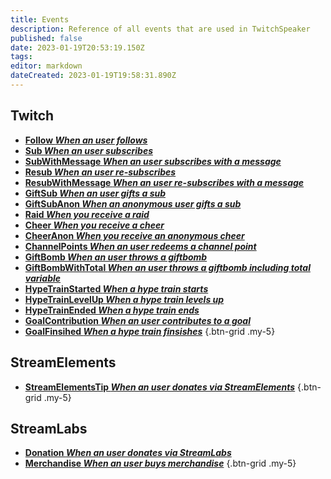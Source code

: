 ```yaml
---
title: Events
description: Reference of all events that are used in TwitchSpeaker
published: false
date: 2023-01-19T20:53:19.150Z
tags: 
editor: markdown
dateCreated: 2023-01-19T19:58:31.890Z
---
```


## Twitch
- [<i class="mdi mdi-account text--twitch"></i> **Follow *When an user follows***](/TwitchSpeaker/Events/Twitch/Follow)
- [<i class="mdi mdi-account-star-outline text--twitch"></i> **Sub *When an user subscribes***](/TwitchSpeaker/Events/Twitch/Sub)
- [<i class="mdi mdi-account-star-outline text--twitch"></i> **SubWithMessage *When an user subscribes with a message***](/TwitchSpeaker/Events/Twitch/SubWithMessage)
- [<i class="mdi mdi-account-star text--twitch"></i> **Resub *When an user re-subscribes***](/TwitchSpeaker/Events/Twitch/Resub)
- [<i class="mdi mdi-account-star text--twitch"></i> **ResubWithMessage *When an user re-subscribes with a message***](/TwitchSpeaker/Events/Twitch/ResubWithMessage)
- [<i class="mdi mdi-gift-outline text--twitch"></i> **GiftSub *When an user gifts a sub***](/TwitchSpeaker/Events/Twitch/GiftSub)
- [<i class="mdi mdi-gift-outline text--twitch"></i> **GiftSubAnon *When an anonymous user gifts a sub***](/TwitchSpeaker/Events/Twitch/GiftSubAnon)
- [<i class="mdi mdi-target-account text--twitch"></i> **Raid *When you receive a raid***](/TwitchSpeaker/Events/Twitch/Raid)
- [<i class="mdi mdi-diamond-stone text--twitch"></i> **Cheer *When you receive a cheer***](/TwitchSpeaker/Events/Twitch/Cheer)
- [<i class="mdi mdi-diamond-stone text--twitch"></i> **CheerAnon *When you receive an anonymous cheer***](/TwitchSpeaker/Events/Twitch/CheerAnon)
- [<i class="mdi mdi-adjust text--twitch"></i> **ChannelPoints *When an user redeems a channel point***](/TwitchSpeaker/Events/Twitch/ChannelPoints)
- [<i class="mdi mdi-gift text--twitch"></i> **GiftBomb *When an user throws a giftbomb***](/TwitchSpeaker/Events/Twitch/GiftBomb)
- [<i class="mdi mdi-gift text--twitch"></i> **GiftBombWithTotal *When an user throws a giftbomb including total variable***](/TwitchSpeaker/Events/Twitch/GiftBombWithTotal)
- [<i class="mdi mdi-train text--twitch"></i> **HypeTrainStarted *When a hype train starts***](/TwitchSpeaker/Events/Twitch/HypeTrainStarted)
- [<i class="mdi mdi-train text--twitch"></i> **HypeTrainLevelUp *When a hype train levels up***](/TwitchSpeaker/Events/Twitch/HypeTrainLevelUp)
- [<i class="mdi mdi-train text--twitch"></i> **HypeTrainEnded *When a hype train ends***](/TwitchSpeaker/Events/Twitch/HypeTrainEnded)
- [<i class="mdi mdi-progress-upload text--twitch"></i> **GoalContribution *When an user contributes to a goal***](/TwitchSpeaker/Events/Twitch/GoalContribution)
- [<i class="mdi mdi-progress-check text--twitch"></i> **GoalFinsihed *When a hype train finsishes***](/TwitchSpeaker/Events/Twitch/GoalFinsihed)
{.btn-grid .my-5}

## StreamElements
- [<i class="mdi mdi-cash text--twitch"></i> **StreamElementsTip *When an user donates via StreamElements***](/TwitchSpeaker/Events/StreamElements/StreamElementsTip)
{.btn-grid .my-5}

## StreamLabs
- [<i class="mdi mdi-cash text--twitch"></i> **Donation *When an user donates via StreamLabs***](/TwitchSpeaker/Events/StreamLabs/Donation)
- [<i class="mdi mdi-account text--twitch"></i> **Merchandise *When an user buys merchandise***](/TwitchSpeaker/Events/StreamLabs/Merchandise)
{.btn-grid .my-5}